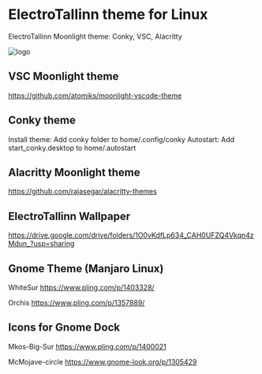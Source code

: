 # ElectroTallinn theme for Linux
ElectroTallinn Moonlight theme: Conky, VSC, Alacritty

![logo](https://i.imgur.com/3V2lNqj.png)

## VSC Moonlight theme
https://github.com/atomiks/moonlight-vscode-theme

## Conky theme
Install theme: Add conky folder to home/.config/conky
Autostart: Add start_conky.desktop to home/.autostart

## Alacritty Moonlight theme
https://github.com/rajasegar/alacritty-themes

## ElectroTallinn Wallpaper
https://drive.google.com/drive/folders/1O0vKdfLp634_CAH0UFZQ4Vkqn4zMdun_?usp=sharing


## Gnome Theme (Manjaro Linux)
WhiteSur https://www.pling.com/p/1403328/

Orchis https://www.pling.com/p/1357889/

## Icons for Gnome Dock
Mkos-Big-Sur https://www.pling.com/p/1400021

McMojave-circle https://www.gnome-look.org/p/1305429
